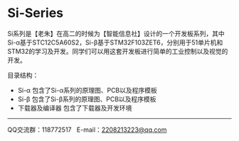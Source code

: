 # Si-Series
Si系列是【老朱】在高二的时候为【智能信息社】设计的一个开发板系列，其中Si-α基于STC12C5A60S2，Si-β基于STM32F103ZET6，分别用于51单片机和STM32的学习及开发。同学们可以用这套开发板进行简单的工业控制以及视觉的开发。

目录结构：
+ Si-α  包含了Si-α系列的原理图、PCB以及程序模板
+ Si-β  包含了Si-β系列的原理图、PCB以及程序模板
+ 下载器及编译器 包含了下载器及开发环境

***
QQ交流群：118772517                  &nbsp;             E-mail：2208213223@qq.com

